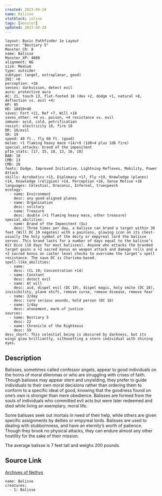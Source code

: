 ```yaml
---
created: 2023-04-28
name: Balisse
statblock: inline
tags: [monster]
updated: 2023-04-28
---
```

```statblock
layout: Basic Pathfinder 1e Layout
source: "Bestiary 5"
Monster_CR: 8
name: Balisse
Monster_XP: 4800
alignment: NG
size: Medium
type: outsider
subtype: (angel, extraplanar, good)
INI: +6
perception: +16
senses: darkvision, detect evil
aura: protective aura
AC: 21, touch 13, flat-footed 18 (dex +2, dodge +1, natural +8, deflection vs. evil +4)
HP: 95
HD: 10d10+40
saves: Fort +11, Ref +7, Will +10
saves_other: +4 vs. poison, +4 resistance vs. evil
immune: acid, cold, petrification
resist: electricity 10, fire 10
DR: 10/evil
SR: 19
speed: 40 ft., fly 60 ft. (good)
melee: +1 flaming heavy mace +14/+9 (1d8+4 plus 1d6 fire)
special_attacks: brand of the impenitent
pf1e_stats: [17, 15, 18, 13, 16, 18]
BAB: 10
CMB: 13
CMD: 26
feats: Dodge, Improved Initiative, Lightning Reflexes, Mobility, Power Attack
skills: Acrobatics +15, Diplomacy +17, Fly +19, Knowledge (planes) +14, Knowledge (religion) +14, Perception +16, Sense Motive +16
languages: Celestial, Draconic, Infernal, truespeech
ecology:
  - name: Environment
    desc: any good-aligned planes
  - name: Organisation
    desc: solitary
  - name: Treasure
    desc: double (+1 flaming heavy mace, other treasure)
special_abilities:
  - name: Brand of the Impenitent (Su)
    desc: Three times per day, a balisse can brand a target within 30 feet (Will DC 19 negates) with a painless, glowing icon on its chest-usually the holy symbol of the deity or empyreal lord the balisse serves. This brand lasts for a number of days equal to the balisse’s Hit Dice (10 days for most balisses). Anyone who attacks the branded target gains a +2 sacred bonus on weapon attack and damage rolls and a +2 sacred bonus on caster level checks to overcome the target’s spell resistance. The save DC is Charisma-based.
spell-like_abilities:
  - name:
    desc: (CL 10; Concentration +14)
  - name: Constant
    desc: detect evil
  - name: At will
    desc: aid, dispel evil (DC 19), dispel magic, holy smite (DC 18), invisibility, plane shift, remove curse, remove disease, remove fear
  - name: 3/day
    desc: cure serious wounds, hold person (DC 16)
  - name: 1/day
    desc: atonement, mark of justice
sources:
  - name: Bestiary 5
    desc: 22
  - name: Chronicle of the Righteous
    desc: 59
desc_short: This celestial being is obscured by darkness, but its wings glow brilliantly, silhouetting a stern individual with shining eyes.
```
## Description
Balisses, sometimes called confessor angels, appear to good individuals on the horns of moral dilemmas or who are struggling with crises of faith. Though balisses may appear stern and unyielding, they prefer to guide individuals to their own moral decisions rather than ordering them to conform to a specific ideal of good, knowing that the goodness found on one’s own is stronger than mere obedience. Balisses are formed from the souls of individuals who committed evil acts but were later redeemed and died while living an exemplary, moral life.

Some balisses seek out mortals in need of their help, while others are given specific assignments by deities or empyreal lords. Balisses are used to dealing with stubbornness, and have an eternity’s worth of patience. Though they brook no physical attacks, they can endure almost any other hostility for the sake of their mission.

The average balisse is 7 feet tall and weighs 200 pounds.
## Source Link
[Archives of Nethys](https://aonprd.com/MonsterDisplay.aspx?ItemName=Balisse)
```encounter-table
name: Balisse
creatures:
  - 1: Balisse
```
